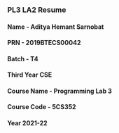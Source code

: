 <h3>PL3 LA2 Resume </h3>
 <h4>Name - Aditya Hemant Sarnobat</h4>
        <h4>PRN - 2019BTECS00042 </h4>
        <h4>Batch - T4</h4>
        <h4>Third Year CSE</h4>
        <h4>Course Name - Programming Lab 3</h4>
        <h4>Course Code - 5CS352</h4>
        <h4>Year 2021-22</h4>
   
